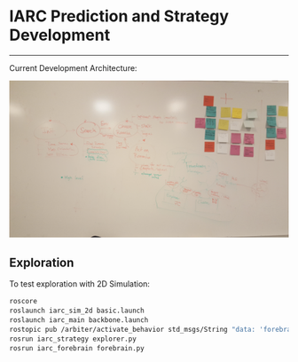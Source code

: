 # IARC Prediction and Strategy Development

---

Current Development Architecture:

![arch\_1](./figures/arch_1.jpg)

## Exploration

To test exploration with 2D Simulation:

```bash
roscore
roslaunch iarc_sim_2d basic.launch
roslaunch iarc_main backbone.launch
rostopic pub /arbiter/activate_behavior std_msgs/String "data: 'forebrain'" 
rosrun iarc_strategy explorer.py 
rosrun iarc_forebrain forebrain.py
```
